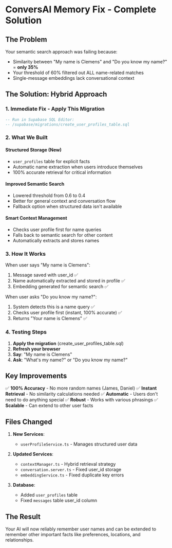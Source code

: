 # ConversAI Memory Fix - Complete Solution

## The Problem
Your semantic search approach was failing because:
- Similarity between "My name is Clemens" and "Do you know my name?" = **only 35%**
- Your threshold of 60% filtered out ALL name-related matches
- Single-message embeddings lack conversational context

## The Solution: Hybrid Approach

### 1. **Immediate Fix - Apply This Migration**
```sql
-- Run in Supabase SQL Editor:
-- /supabase/migrations/create_user_profiles_table.sql
```

### 2. **What We Built**

#### Structured Storage (New)
- `user_profiles` table for explicit facts
- Automatic name extraction when users introduce themselves
- 100% accurate retrieval for critical information

#### Improved Semantic Search
- Lowered threshold from 0.6 to 0.4
- Better for general context and conversation flow
- Fallback option when structured data isn't available

#### Smart Context Management
- Checks user profile first for name queries
- Falls back to semantic search for other content
- Automatically extracts and stores names

### 3. **How It Works**

When user says "My name is Clemens":
1. Message saved with user_id ✅
2. Name automatically extracted and stored in profile ✅
3. Embedding generated for semantic search ✅

When user asks "Do you know my name?":
1. System detects this is a name query ✅
2. Checks user profile first (instant, 100% accurate) ✅
3. Returns "Your name is Clemens" ✅

### 4. **Testing Steps**

1. **Apply the migration** (create_user_profiles_table.sql)
2. **Refresh your browser**
3. **Say**: "My name is Clemens"
4. **Ask**: "What's my name?" or "Do you know my name?"

## Key Improvements

✅ **100% Accuracy** - No more random names (James, Daniel)
✅ **Instant Retrieval** - No similarity calculations needed
✅ **Automatic** - Users don't need to do anything special
✅ **Robust** - Works with various phrasings
✅ **Scalable** - Can extend to other user facts

## Files Changed

1. **New Services**:
   - `userProfileService.ts` - Manages structured user data

2. **Updated Services**:
   - `contextManager.ts` - Hybrid retrieval strategy
   - `conversation.server.ts` - Fixed user_id storage
   - `embeddingService.ts` - Fixed duplicate key errors

3. **Database**:
   - Added `user_profiles` table
   - Fixed `messages` table user_id column

## The Result

Your AI will now reliably remember user names and can be extended to remember other important facts like preferences, locations, and relationships.